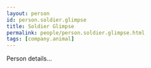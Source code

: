 ```yaml
---
layout: person
id: person.soldier.glimpse
title: Soldier Glimpse
permalink: people/person.soldier.glimpse.html
tags: [company.animal]
---
```


Person details...